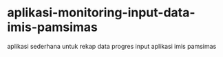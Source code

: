 # aplikasi-monitoring-input-data-imis-pamsimas
aplikasi sederhana untuk rekap data progres input aplikasi imis pamsimas
